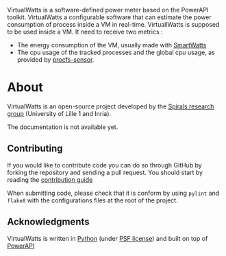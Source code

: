 VirtualWatts is a software-defined power meter based on the PowerAPI toolkit.
VirtualWatts a configurable software that can estimate the power consumption of
process inside a VM in real-time.
VirtuallWatts is supposed to be used inside a VM. It need to receive two metrics :

- The energy consumption of the VM, usually made with
  [SmartWatts](https://github.com/powerapi-ng/smartwatts-formula)
- The cpu usage of the tracked processes and the global cpu usage, as provided
  by [procfs-sensor](https://github.com/powerapi-ng/procfs-sensor).

# About

VirtualWatts is an open-source project developed by the [Spirals research
group](https://team.inria.fr/spirals) (University of Lille 1 and Inria).

The documentation is not available yet.

## Contributing

If you would like to contribute code you can do so through GitHub by forking the
repository and sending a pull request.
You should start by reading the [contribution guide](https://github.com/powerapi-ng/virtualwatts/blob/main/contributing.md)

When submitting code, please check that it is conform by using `pylint` and
`flake8` with the configurations files at the root of the project.

## Acknowledgments

VirtualWatts is written in [Python](https://www.python.org/) (under [PSF
license](https://docs.python.org/3/license.html)) and built on top of
[PowerAPI](https://github.com/powerapi-ng/powerapi)
